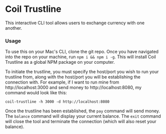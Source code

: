 # Coil Trustline

This interactive CLI tool allows users to exchange currency with one another. 

### Usage
To use this on your Mac's CLI, clone the git repo. Once you have navigated into the repo on your machine, run `npm i && npm i -g`. This will install Coil Trustline as a global NPM package on your computer.

To initiate the trustline, you must specify the host/port you wish to run your trustline from, along with the host/port you will be establishing the connection with. For example, if I want to run mine from http://localhost:3000 and send money to http://localhost:8080, my command would look like this:
```
coil-trustline -h 3000 -d http://localhost:8080
```
Once the trustline has been established, the `pay` command will send money. The `balance` command will display your current balance. The `exit` command will close the tool and terminate the connection (which will also reset your balance).